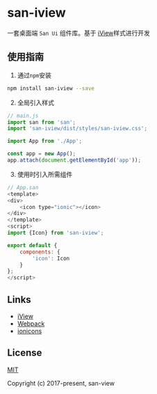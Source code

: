 # san-iview 
一套桌面端 `San Ui` 组件库。基于 [iView](https://github.com/iview/iview)样式进行开发

## 使用指南
1. 通过`npm`安装
```bash
npm install san-iview --save
```
2. 全局引入样式
```javascript
// main.js
import san from 'san';
import 'san-iview/dist/styles/san-iview.css';

import App from './App';

const app = new App();
app.attach(document.getElementById('app'));
```
3. 使用时引入所需组件
```javascript
// App.san
<template>
<div>
    <icon type="ionic"></icon>
</div>
</template>
<script>
import {Icon} from 'san-iview';

export default {
    components: {
        'icon': Icon
    }
};
</script>
```

## Links
- [iView](https://github.com/iview/iview)
- [Webpack](https://github.com/webpack/webpack)
- [ionicons](https://github.com/driftyco/ionicons)

## License
[MIT](http://opensource.org/licenses/MIT)

Copyright (c) 2017-present, san-view
